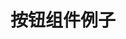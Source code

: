 <!--
 * @Description:
 * @Version: 2.0
 * @Autor: lgy
 * @Date: 2023-08-20 21:06:59
 * @LastEditors: lgy
 * @LastEditTime: 2023-08-20 23:14:28
-->
<!--
 * @Description:
 * @Version: 2.0
 * @Autor: lgy
 * @Date: 2023-08-20 21:06:59
 * @LastEditors: lgy
 * @LastEditTime: 2023-08-20 21:07:46
-->

# 按钮组件例子

<script setup>
import demo from './demo.vue'
</script>

<Preview comp-name="Button" demo-name="demo">
  <demo />
</Preview>
